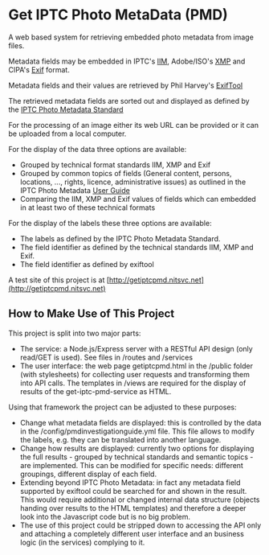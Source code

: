 # Get IPTC Photo MetaData (PMD)

A web based system for retrieving embedded photo metadata from image files. 

Metadata fields may be embedded in IPTC's [IIM](https://iptc.org/standards/iim/), Adobe/ISO's [XMP](http://www.adobe.com/devnet/xmp.html) and CIPA's [Exif](http://www.cipa.jp/std/std-sec_e.html) format.

Metadata fields and their values are retrieved by Phil Harvey's [ExifTool](http://owl.phy.queensu.ca/~phil/exiftool/)

The retrieved metadata fields are sorted out and displayed as defined by the [IPTC Photo Metadata Standard](https://iptc.org/standards/photo-metadata/iptc-standard/) 

For the processing of an image either its web URL can be provided or it can be uploaded from a local computer.

For the display of the data three options are available:

* Grouped by technical format standards IIM, XMP and Exif
* Grouped by common topics of fields (General content, persons, locations, ..., rights, licence, administrative issues) as outlined in the IPTC Photo Metadata [User Guide](https://www.iptc.org/std/photometadata/documentation/userguide/)
* Comparing the IIM, XMP and Exif values of fields which can embedded in at least two of these technical formats

For the display of the labels these three options are available:

* The labels as defined by the IPTC Photo Metadata Standard.
* The field identifier as defined by the technical standards IIM, XMP and Exif.
* The field identifier as defined by exiftool

A test site of this project is at [http://getiptcpmd.nitsvc.net](http://getiptcpmd.nitsvc.net)

## How to Make Use of This Project

This project is split into two major parts:

* The service: a Node.js/Express server with a RESTful API design (only read/GET is used). See files in /routes and /services
* The user interface: the web page getiptcpmd.html in the /public folder (with stylesheets) for collecting user requests and transforming them into API calls. The templates in /views are required for the display of results of the get-iptc-pmd-service as HTML.

Using that framework the project can be adjusted to these purposes:

* Change what metadata fields are displayed: this is controlled by the data in the /config/pmdinvestigationguide.yml file. This file allows to modify the labels, e.g. they can be translated into another language.
 * Change how results are displayed: currently two options for displaying the full results - grouped by technical standards and semantic topics - are implemented. This can be modified for specific needs: different groupings, different display of each field.
 * Extending beyond IPTC Photo Metadata: in fact any metadata field supported by exiftool could be searched for and shown in the result. This would require additional or changed internal data structure (objects handing over results to the HTML templates) and therefore a deeper look into the Javascript code but is no big problem.
 * The use of this project could be stripped down to accessing the API only and attaching a completely different user interface and an business logic (in the services) complying to it.
  
  